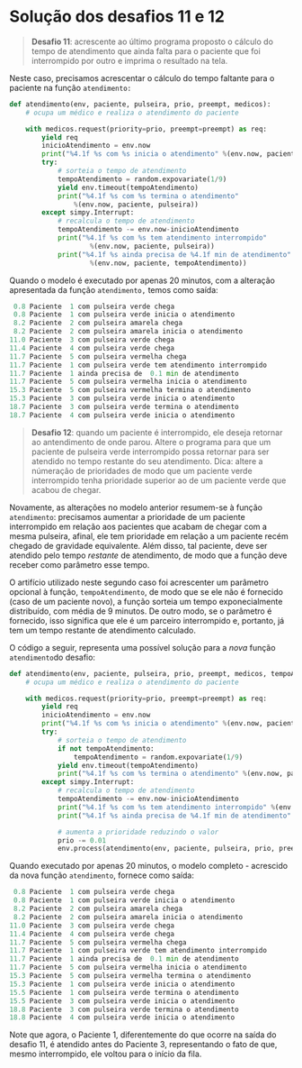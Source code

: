 # Solução dos desafios 11 e 12

> **Desafio 11**: acrescente ao último programa proposto o cálculo do tempo de atendimento que ainda falta para o paciente que foi interrompido por outro e imprima o resultado na tela.

Neste caso, precisamos acrescentar o cálculo do tempo faltante para o paciente na função `atendimento:`
```python
def atendimento(env, paciente, pulseira, prio, preempt, medicos):
    # ocupa um médico e realiza o atendimento do paciente

    with medicos.request(priority=prio, preempt=preempt) as req:
        yield req
        inicioAtendimento = env.now
        print("%4.1f %s com %s inicia o atendimento" %(env.now, paciente, pulseira))
        try:
            # sorteia o tempo de atendimento
            tempoAtendimento = random.expovariate(1/9) 
            yield env.timeout(tempoAtendimento)
            print("%4.1f %s com %s termina o atendimento" 
                %(env.now, paciente, pulseira))
        except simpy.Interrupt:
            # recalcula o tempo de atendimento
            tempoAtendimento -= env.now-inicioAtendimento 
            print("%4.1f %s com %s tem atendimento interrompido" 
                    %(env.now, paciente, pulseira))
            print("%4.1f %s ainda precisa de %4.1f min de atendimento" 
                    %(env.now, paciente, tempoAtendimento))
```
Quando o modelo é executado por apenas 20 minutos, com a alteração apresentada da função `atendimento,` temos como saída:
```python
 0.8 Paciente  1 com pulseira verde chega
 0.8 Paciente  1 com pulseira verde inicia o atendimento
 8.2 Paciente  2 com pulseira amarela chega
 8.2 Paciente  2 com pulseira amarela inicia o atendimento
11.0 Paciente  3 com pulseira verde chega
11.4 Paciente  4 com pulseira verde chega
11.7 Paciente  5 com pulseira vermelha chega
11.7 Paciente  1 com pulseira verde tem atendimento interrompido
11.7 Paciente  1 ainda precisa de  0.1 min de atendimento
11.7 Paciente  5 com pulseira vermelha inicia o atendimento
15.3 Paciente  5 com pulseira vermelha termina o atendimento
15.3 Paciente  3 com pulseira verde inicia o atendimento
18.7 Paciente  3 com pulseira verde termina o atendimento
18.7 Paciente  4 com pulseira verde inicia o atendimento
```

> **Desafio 12**: quando um paciente é interrompido, ele deseja retornar ao antendimento de onde parou. Altere o programa para que um paciente de pulseira verde interrompido possa retornar para ser atendido no tempo restante do seu atendimento. Dica: altere a númeração de prioridades de modo que um paciente verde interrompido tenha prioridade superior ao de um paciente verde que acabou de chegar.

Novamente, as alterações no modelo anterior resumem-se à função `atendimento`: precisamos aumentar a prioridade de um paciente interrompido em relação aos pacientes que acabam de chegar com a mesma pulseira, afinal, ele tem prioridade em relação a um paciente recém chegado de gravidade equivalente. Além disso, tal paciente, deve ser atendido pelo tempo *restante* de atendimento, de modo que a função deve receber como parâmetro esse tempo. 

O artifício utilizado neste segundo caso foi acrescenter um parâmetro opcional à função,  `tempoAtendimento`, de modo que se ele não é fornecido (caso de um paciente novo), a função sorteia um tempo exponecialmente distribuído, com média de 9 minutos. De outro modo, se o parâmetro é fornecido, isso significa que ele é um parceiro interrompido e, portanto, já tem um tempo restante de atendimento calculado. 

O código a seguir, representa uma possível solução para a *nova*  função `atendimento`do desafio:

```python
def atendimento(env, paciente, pulseira, prio, preempt, medicos, tempoAtendimento=None):
    # ocupa um médico e realiza o atendimento do paciente

    with medicos.request(priority=prio, preempt=preempt) as req:
        yield req
        inicioAtendimento = env.now
        print("%4.1f %s com %s inicia o atendimento" %(env.now, paciente, pulseira))
        try:
            # sorteia o tempo de atendimento
            if not tempoAtendimento:
                tempoAtendimento = random.expovariate(1/9) 
            yield env.timeout(tempoAtendimento)
            print("%4.1f %s com %s termina o atendimento" %(env.now, paciente, pulseira))
        except simpy.Interrupt:
            # recalcula o tempo de atendimento
            tempoAtendimento -= env.now-inicioAtendimento 
            print("%4.1f %s com %s tem atendimento interrompido" %(env.now, paciente, pulseira))
            print("%4.1f %s ainda precisa de %4.1f min de atendimento" %(env.now, paciente, tempoAtendimento))

            # aumenta a prioridade reduzindo o valor 
            prio -= 0.01
            env.process(atendimento(env, paciente, pulseira, prio, preempt, medicos, tempoAtendimento)) 

```
Quando executado por apenas 20 minutos, o modelo completo - acrescido da nova função `atendimento`, fornece como saída:
```python
 0.8 Paciente  1 com pulseira verde chega
 0.8 Paciente  1 com pulseira verde inicia o atendimento
 8.2 Paciente  2 com pulseira amarela chega
 8.2 Paciente  2 com pulseira amarela inicia o atendimento
11.0 Paciente  3 com pulseira verde chega
11.4 Paciente  4 com pulseira verde chega
11.7 Paciente  5 com pulseira vermelha chega
11.7 Paciente  1 com pulseira verde tem atendimento interrompido
11.7 Paciente  1 ainda precisa de  0.1 min de atendimento
11.7 Paciente  5 com pulseira vermelha inicia o atendimento
15.3 Paciente  5 com pulseira vermelha termina o atendimento
15.3 Paciente  1 com pulseira verde inicia o atendimento
15.5 Paciente  1 com pulseira verde termina o atendimento
15.5 Paciente  3 com pulseira verde inicia o atendimento
18.8 Paciente  3 com pulseira verde termina o atendimento
18.8 Paciente  4 com pulseira verde inicia o atendimento
```

Note que agora, o Paciente 1, diferentemente do que ocorre na saída do desafio 11, é atendido antes do Paciente 3, representando o fato de que, mesmo interrompido, ele voltou para o início da fila.

